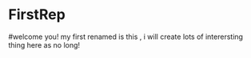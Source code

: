 # FirstRep

#welcome you! my first renamed is this , i will create lots of interersting thing here as no long!

